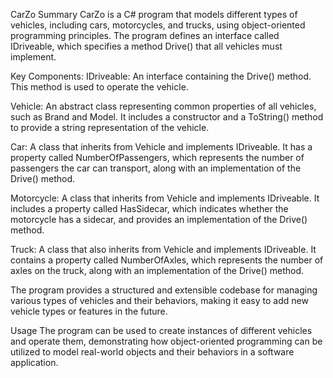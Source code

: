 CarZo
Summary
CarZo is a C# program that models different types of vehicles, including cars, motorcycles, and trucks, using object-oriented programming principles. The program defines an interface called IDriveable, which specifies a method Drive() that all vehicles must implement.

Key Components:
IDriveable: An interface containing the Drive() method. This method is used to operate the vehicle.

Vehicle: An abstract class representing common properties of all vehicles, such as Brand and Model. It includes a constructor and a ToString() method to provide a string representation of the vehicle.

Car: A class that inherits from Vehicle and implements IDriveable. It has a property called NumberOfPassengers, which represents the number of passengers the car can transport, along with an implementation of the Drive() method.

Motorcycle: A class that inherits from Vehicle and implements IDriveable. It includes a property called HasSidecar, which indicates whether the motorcycle has a sidecar, and provides an implementation of the Drive() method.

Truck: A class that also inherits from Vehicle and implements IDriveable. It contains a property called NumberOfAxles, which represents the number of axles on the truck, along with an implementation of the Drive() method.

The program provides a structured and extensible codebase for managing various types of vehicles and their behaviors, making it easy to add new vehicle types or features in the future.

Usage
The program can be used to create instances of different vehicles and operate them, demonstrating how object-oriented programming can be utilized to model real-world objects and their behaviors in a software application.

